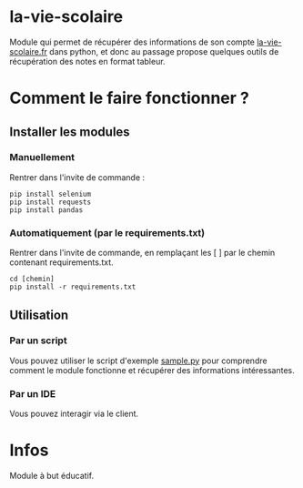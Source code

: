 # la-vie-scolaire

Module qui permet de récupérer des informations de son compte [la-vie-scolaire.fr](https://la-vie-scolaire.fr) dans python, et donc au passage propose quelques outils de récupération des notes en format tableur. 

# Comment le faire fonctionner ?

## Installer les modules

### Manuellement

Rentrer dans l'invite de commande :

```
pip install selenium
pip install requests
pip install pandas
```

### Automatiquement (par le requirements.txt)

Rentrer dans l'invite de commande, en remplaçant les [ ] par le chemin contenant requirements.txt.

```
cd [chemin]
pip install -r requirements.txt
```

## Utilisation

### Par un script

Vous pouvez utiliser le script d'exemple [sample.py](sample.py) pour comprendre comment le module fonctionne et récupérer des informations intéressantes.

### Par un IDE

Vous pouvez interagir via le client.

# Infos

Module à but éducatif.